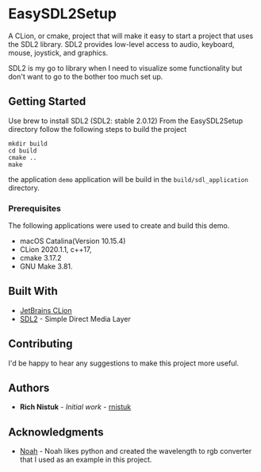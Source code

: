 # EasySDL2Setup
A CLion, or cmake, project that will make it easy to start a project that uses 
the SDL2 library. SDL2 provides low-level access to audio, keyboard, mouse, 
joystick, and graphics.

SDL2 is my go to library when I need to visualize some functionality but don't 
want to go to the bother too much set up. 

## Getting Started

Use brew to install SDL2 (SDL2: stable 2.0.12)
From the EasySDL2Setup directory follow the following steps to build the project

```commandline
mkdir build
cd build
cmake ..
make
``` 
the application `demo` application will be build in the `build/sdl_application` 
directory.

### Prerequisites

The following applications were used to create and build this demo.
* macOS Catalina(Version 10.15.4) 
* CLion 2020.1.1, c++17, 
* cmake 3.17.2 
* GNU Make 3.81.

## Built With

* [JetBrains CLion](https://www.jetbrains.com/clion/) 
* [SDL2](https://www.libsdl.org/download-2.0.php) - Simple Direct Media Layer

## Contributing

I'd be happy to hear any suggestions to make this project more useful.


## Authors

* **Rich Nistuk** - *Initial work* - [rnistuk](https://github.com/rnistuk)


## Acknowledgments

* [Noah](http://www.noah.org/wiki/Wavelength_to_RGB_in_Python) - Noah likes 
  python and created the wavelength to rgb converter that I used as an 
  example in this project.  

